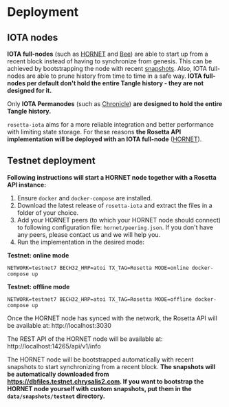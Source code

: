 # Deployment

## IOTA nodes

**IOTA full-nodes** (such as [HORNET](https://github.com/gohornet/hornet.git) and [Bee](https://github.com/iotaledger/bee.git)) are able to start up from a recent block instead of having to synchronize from genesis. This can be achieved by bootstrapping the node with recent [snapshots](https://github.com/luca-moser/protocol-rfcs/blob/local-snapshot-file-format/text/0000-local-snapshot-file-format/0000-local-snapshot-file-format.md). 
Also, IOTA full-nodes are able to prune history from time to time in a safe way.
**IOTA full-nodes per default don't hold the entire Tangle history - they are not designed for it.**

Only **IOTA Permanodes** (such as [Chronicle](https://github.com/iotaledger/chronicle.rs/tree/main/chronicle-node)) **are designed to hold the entire Tangle history.**

`rosetta-iota` aims for a more reliable integration and better performance with limiting state storage. For these reasons **the Rosetta API implementation will be deployed with an IOTA full-node** ([HORNET](https://github.com/gohornet/hornet.git)).

## Testnet deployment

**Following instructions will start a HORNET node together with a Rosetta API instance:**

1) Ensure `docker` and `docker-compose` are installed.
2) Download the latest release of `rosetta-iota` and extract the files in a folder of your choice.
3) Add your HORNET peers (to which your HORNET node should connect) to following configuration file: `hornet/peering.json`. If you don't have any peers, please contact us and we will help you.
4) Run the implementation in the desired mode:

**Testnet: online mode**
```
NETWORK=testnet7 BECH32_HRP=atoi TX_TAG=Rosetta MODE=online docker-compose up
```

**Testnet: offline mode**
```
NETWORK=testnet7 BECH32_HRP=atoi TX_TAG=Rosetta MODE=offline docker-compose up
```
Once the HORNET node has synced with the network, the Rosetta API will be available at: http://localhost:3030

The REST API of the HORNET node will be available at: http://localhost:14265/api/v1/info

The HORNET node will be bootstrapped automatically with recent snapshots to start synchronizing from a recent block. **The snapshots will be automatically downloaded from https://dbfiles.testnet.chrysalis2.com. If you want to bootstrap the HORNET node yourself with custom snapshots, put them in the `data/snapshots/testnet` directory.**

